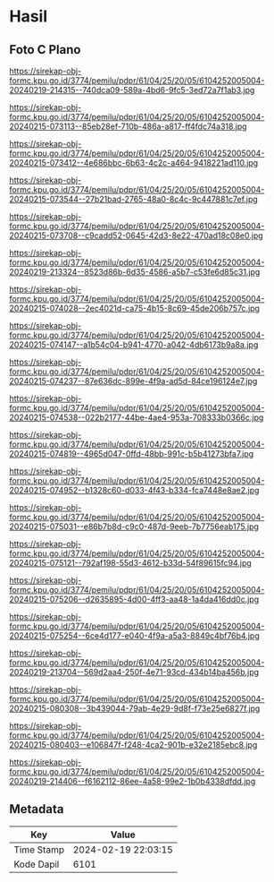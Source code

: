 # Hasil

## Foto C Plano

https://sirekap-obj-formc.kpu.go.id/3774/pemilu/pdpr/61/04/25/20/05/6104252005004-20240219-214315--740dca09-589a-4bd6-9fc5-3ed72a7f1ab3.jpg

https://sirekap-obj-formc.kpu.go.id/3774/pemilu/pdpr/61/04/25/20/05/6104252005004-20240215-073113--85eb28ef-710b-486a-a817-ff4fdc74a318.jpg

https://sirekap-obj-formc.kpu.go.id/3774/pemilu/pdpr/61/04/25/20/05/6104252005004-20240215-073412--4e686bbc-6b63-4c2c-a464-9418221ad110.jpg

https://sirekap-obj-formc.kpu.go.id/3774/pemilu/pdpr/61/04/25/20/05/6104252005004-20240215-073544--27b21bad-2765-48a0-8c4c-9c447881c7ef.jpg

https://sirekap-obj-formc.kpu.go.id/3774/pemilu/pdpr/61/04/25/20/05/6104252005004-20240215-073708--c9cadd52-0645-42d3-8e22-470ad18c08e0.jpg

https://sirekap-obj-formc.kpu.go.id/3774/pemilu/pdpr/61/04/25/20/05/6104252005004-20240219-213324--8523d86b-6d35-4586-a5b7-c53fe6d85c31.jpg

https://sirekap-obj-formc.kpu.go.id/3774/pemilu/pdpr/61/04/25/20/05/6104252005004-20240215-074028--2ec4021d-ca75-4b15-8c69-45de206b757c.jpg

https://sirekap-obj-formc.kpu.go.id/3774/pemilu/pdpr/61/04/25/20/05/6104252005004-20240215-074147--a1b54c04-b941-4770-a042-4db6173b9a8a.jpg

https://sirekap-obj-formc.kpu.go.id/3774/pemilu/pdpr/61/04/25/20/05/6104252005004-20240215-074237--87e636dc-899e-4f9a-ad5d-84ce196124e7.jpg

https://sirekap-obj-formc.kpu.go.id/3774/pemilu/pdpr/61/04/25/20/05/6104252005004-20240215-074538--022b2177-44be-4ae4-953a-708333b0366c.jpg

https://sirekap-obj-formc.kpu.go.id/3774/pemilu/pdpr/61/04/25/20/05/6104252005004-20240215-074819--4965d047-0ffd-48bb-991c-b5b41273bfa7.jpg

https://sirekap-obj-formc.kpu.go.id/3774/pemilu/pdpr/61/04/25/20/05/6104252005004-20240215-074952--b1328c60-d033-4f43-b334-fca7448e8ae2.jpg

https://sirekap-obj-formc.kpu.go.id/3774/pemilu/pdpr/61/04/25/20/05/6104252005004-20240215-075031--e86b7b8d-c9c0-487d-9eeb-7b7756eab175.jpg

https://sirekap-obj-formc.kpu.go.id/3774/pemilu/pdpr/61/04/25/20/05/6104252005004-20240215-075121--792af198-55d3-4612-b33d-54f89615fc94.jpg

https://sirekap-obj-formc.kpu.go.id/3774/pemilu/pdpr/61/04/25/20/05/6104252005004-20240215-075206--d2635895-4d00-4ff3-aa48-1a4da416dd0c.jpg

https://sirekap-obj-formc.kpu.go.id/3774/pemilu/pdpr/61/04/25/20/05/6104252005004-20240215-075254--6ce4d177-e040-4f9a-a5a3-8849c4bf76b4.jpg

https://sirekap-obj-formc.kpu.go.id/3774/pemilu/pdpr/61/04/25/20/05/6104252005004-20240219-213704--569d2aa4-250f-4e71-93cd-434b14ba456b.jpg

https://sirekap-obj-formc.kpu.go.id/3774/pemilu/pdpr/61/04/25/20/05/6104252005004-20240215-080308--3b439044-79ab-4e29-9d8f-f73e25e6827f.jpg

https://sirekap-obj-formc.kpu.go.id/3774/pemilu/pdpr/61/04/25/20/05/6104252005004-20240215-080403--e106847f-f248-4ca2-901b-e32e2185ebc8.jpg

https://sirekap-obj-formc.kpu.go.id/3774/pemilu/pdpr/61/04/25/20/05/6104252005004-20240219-214406--f6162112-86ee-4a58-99e2-1b0b4338dfdd.jpg


## Metadata

| Key        | Value               |
| ---------- | ------------------- |
| Time Stamp | 2024-02-19 22:03:15 |
| Kode Dapil | 6101                |



